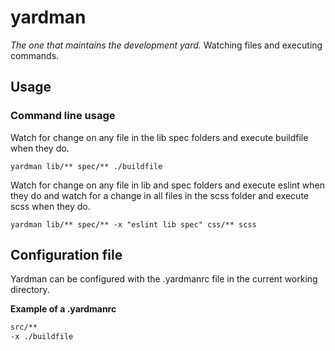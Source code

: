 # yardman

_The one that maintains the development yard._ Watching files and executing
commands.

## Usage

### Command line usage

Watch for change on any file in the lib spec folders and execute buildfile when
they do.
```shel
yardman lib/** spec/** ./buildfile
```

Watch for change on any file in lib and spec folders and execute eslint when
they do and watch for a change in all files in the scss folder and execute scss
when they do.
```shel
yardman lib/** spec/** -x "eslint lib spec" css/** scss
```

## Configuration file

Yardman can be configured with the .yardmanrc file in the current working
directory.

__Example of a .yardmanrc__

```bash
src/**
-x ./buildfile
```
